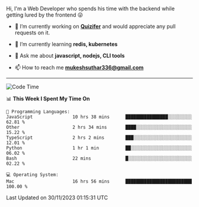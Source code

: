 Hi, I'm a Web Developer who spends his time with the backend while getting lured by the frontend 😜

- 🔭 I’m currently working on **[Quizifer](https://github.com/SutharMukesh/Quizifer/)** and would appreciate any pull requests on it.

- 🌱 I’m currently learning **redis, kubernetes**

- 💬 Ask me about **javascript, nodejs, CLI tools**

- 📫 How to reach me **mukeshsuthar336@gmail.com**

---
<!--START_SECTION:waka-->
![Code Time](http://img.shields.io/badge/Code%20Time-2%2C649%20hrs%2014%20mins-blue)

📊 **This Week I Spent My Time On** 

```text
💬 Programming Languages: 
JavaScript               10 hrs 38 mins      ████████████████░░░░░░░░░   62.81 % 
Other                    2 hrs 34 mins       ████░░░░░░░░░░░░░░░░░░░░░   15.22 % 
TypeScript               2 hrs 2 mins        ███░░░░░░░░░░░░░░░░░░░░░░   12.01 % 
Python                   1 hr 1 min          ██░░░░░░░░░░░░░░░░░░░░░░░   06.02 % 
Bash                     22 mins             █░░░░░░░░░░░░░░░░░░░░░░░░   02.22 % 

💻 Operating System: 
Mac                      16 hrs 56 mins      █████████████████████████   100.00 % 
```


 Last Updated on 30/11/2023 01:15:31 UTC
<!--END_SECTION:waka-->
